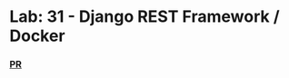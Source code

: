 # Lab: 31 - Django REST Framework / Docker

### [PR](https://github.com/BelalElolahi/Django_REST_Framework/pull/1)

